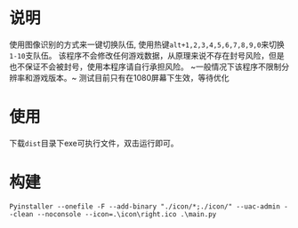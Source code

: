 # 说明

使用图像识别的方式来一键切换队伍, 使用热键`alt+1,2,3,4,5,6,7,8,9,0`来切换`1-10`支队伍。
该程序不会修改任何游戏数据，从原理来说不存在封号风险，但是也不保证不会被封号，使用本程序请自行承担风险。
~一般情况下该程序不限制分辨率和游戏版本。~
测试目前只有在1080屏幕下生效，等待优化

# 使用

下载`dist`目录下exe可执行文件，双击运行即可。

# 构建

`Pyinstaller --onefile -F --add-binary "./icon/*;./icon/" --uac-admin --clean --noconsole --icon=.\icon\right.ico .\main.py`
